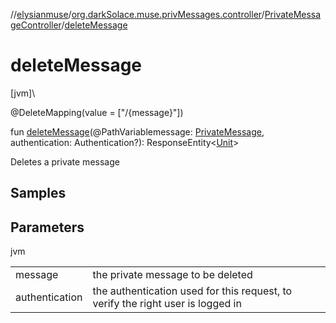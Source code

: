 //[elysianmuse](../../../index.md)/[org.darkSolace.muse.privMessages.controller](../index.md)/[PrivateMessageController](index.md)/[deleteMessage](delete-message.md)

# deleteMessage

[jvm]\

@DeleteMapping(value = [&quot;/{message}&quot;])

fun [deleteMessage](delete-message.md)(@PathVariablemessage: [PrivateMessage](../../org.darkSolace.muse.privMessages.model/-private-message/index.md), authentication: Authentication?): ResponseEntity&lt;[Unit](https://kotlinlang.org/api/latest/jvm/stdlib/kotlin/-unit/index.html)&gt;

Deletes a private message

## Samples

## Parameters

jvm

| | |
|---|---|
| message | the private message to be deleted |
| authentication | the authentication used for this request, to verify the right user is logged in |
